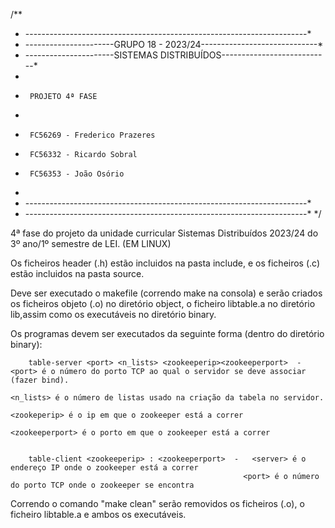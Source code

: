 /**
 * ----------------------------------------------------------------------*
 * ----------------------GRUPO 18 - 2023/24-----------------------------*
 * ----------------------SISTEMAS DISTRIBUÍDOS---------------------------*
 * 
 *      PROJETO 4ª FASE
 * 
 *      FC56269 - Frederico Prazeres		
 *      FC56332 - Ricardo Sobral
 *      FC56353 - João Osório
 *
 * ----------------------------------------------------------------------*
 * ----------------------------------------------------------------------*
 */

4ª fase do projeto da unidade curricular Sistemas Distribuídos 2023/24 do 3º ano/1º semestre de LEI.
(EM LINUX)

Os ficheiros header (.h) estão incluidos na pasta include, e os ficheiros (.c) estão incluidos na pasta source.

Deve ser executado o makefile (correndo make na consola) e serão criados os ficheiros objeto (.o) no diretório object, o ficheiro libtable.a no diretório
lib,assim como os executáveis no diretório binary.

Os programas devem ser executados da seguinte forma (dentro do diretório binary):

        table-server <port> <n_lists> <zookeeperip><zookeeperport>  -   <port> é o número do porto TCP ao qual o servidor se deve associar (fazer bind).
                                                                        <n_lists> é o número de listas usado na criação da tabela no servidor.
                                                                        <zookeperip> é o ip em que o zookeeper está a correr
                                                                        <zookeeperport> é o porto em que o zookeeper está a correr

        
        table-client <zookeeperip> : <zookeeperport>  -   <server> é o endereço IP onde o zookeeper está a correr
                                                        <port> é o número do porto TCP onde o zookeeper se encontra

Correndo o comando "make clean" serão removidos os ficheiros (.o), o ficheiro libtable.a e ambos os executáveis.


